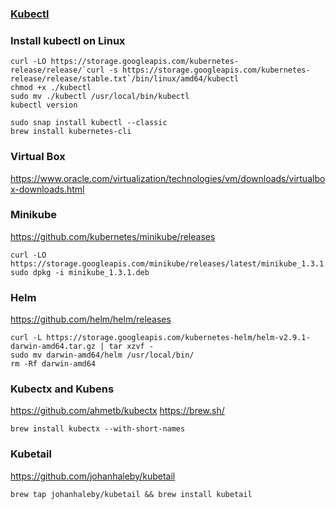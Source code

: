 ### [Kubectl](https://kubernetes.io/docs/tasks/tools/install-kubectl/)
### Install kubectl on Linux
```
curl -LO https://storage.googleapis.com/kubernetes-release/release/`curl -s https://storage.googleapis.com/kubernetes-release/release/stable.txt`/bin/linux/amd64/kubectl
chmod +x ./kubectl
sudo mv ./kubectl /usr/local/bin/kubectl
kubectl version
```
```
sudo snap install kubectl --classic
brew install kubernetes-cli
```
### Virtual Box
https://www.oracle.com/virtualization/technologies/vm/downloads/virtualbox-downloads.html
### Minikube
https://github.com/kubernetes/minikube/releases
```
curl -LO https://storage.googleapis.com/minikube/releases/latest/minikube_1.3.1.deb
sudo dpkg -i minikube_1.3.1.deb
```
### Helm
https://github.com/helm/helm/releases
```
curl -L https://storage.googleapis.com/kubernetes-helm/helm-v2.9.1-darwin-amd64.tar.gz | tar xzvf -
sudo mv darwin-amd64/helm /usr/local/bin/
rm -Rf darwin-amd64
```
### Kubectx and Kubens
https://github.com/ahmetb/kubectx
https://brew.sh/
```
brew install kubectx --with-short-names
```
### Kubetail
https://github.com/johanhaleby/kubetail
```
brew tap johanhaleby/kubetail && brew install kubetail
```

